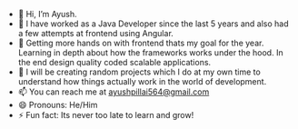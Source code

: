 - 👋 Hi, I’m Ayush.
- 👀 I have worked as a Java Developer since the last 5 years and also had a few attempts at frontend using Angular.
- 🌱 Getting more hands on with frontend thats my goal for the year. Learning in depth about how the frameworks works under the hood. In the end design quality coded scalable applications.
- 💞️ I will be creating random projects which I do at my own time to understand how things actually work in the world of development.
- 📫 You can reach me at ayushpillai564@gmail.com
- 😄 Pronouns: He/Him
- ⚡ Fun fact: Its never too late to learn and grow!

<!---
Kramer564/Kramer564 is a ✨ special ✨ repository because its `README.md` (this file) appears on your GitHub profile.
You can click the Preview link to take a look at your changes.
--->
